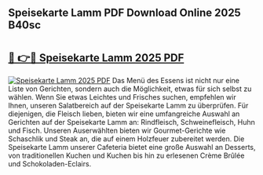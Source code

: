 ## Speisekarte Lamm PDF Download Online 2025 B40sc

# <h2><a href="http://gc71m3o.nevu.top/?p=Speisekarte+Lamm">🔗 👉🔴 Speisekarte Lamm 2025 PDF</a></h2>

[![Speisekarte Lamm 2025 PDF](https://i.imgur.com/dBaPXMq.png)](http://gc71m3o.nevu.top/?p=Speisekarte+Lamm)
Das Menü des Essens ist nicht nur eine Liste von Gerichten, sondern auch die Möglichkeit, etwas für sich selbst zu wählen. Wenn Sie etwas Leichtes und Frisches suchen, empfehlen wir Ihnen, unseren Salatbereich auf der Speisekarte Lamm zu überprüfen. Für diejenigen, die Fleisch lieben, bieten wir eine umfangreiche Auswahl an Gerichten auf der Speisekarte Lamm an: Rindfleisch, Schweinefleisch, Huhn und Fisch. Unseren Auserwählten bieten wir Gourmet-Gerichte wie Schaschlik und Steak an, die auf einem Holzfeuer zubereitet werden. Die Speisekarte Lamm unserer Cafeteria bietet eine große Auswahl an Desserts, von traditionellen Kuchen und Kuchen bis hin zu erlesenen Crème Brûlée und Schokoladen-Eclairs.
